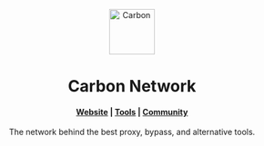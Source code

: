 <p align="center">
  <a href="https://github.com/Carbon-Dev-Network">
    <img alt="Carbon" src="https://raw.githubusercontent.com/Carbon-Dev-Network/.github/main/CarbonLogo.png" width="80" />
  </a>
</p>
<h1 align="center">
  Carbon Network
</h1>

<h4 align="center">
  <a href="https://github.com/Carbon-Dev-Network">Website</a> |
  <a href="https://github.com/Carbon-Dev-Network">Tools</a> |
  <a href="https://github.com/Carbon-Dev-Network">Community</a>
</h4>

<p align="center">
The network behind the best proxy, bypass, and alternative tools.
</p>
